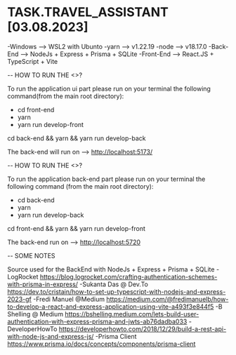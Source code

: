 # TASK.TRAVEL_ASSISTANT [03.08.2023]

<environment>
-Windows   --> WSL2 with Ubunto
-yarn      --> v1.22.19
-node      --> v18.17.0
-Back-End  --> NodeJs + Express + Prisma + SQLite
-Front-End --> React.JS + TypeScript + Vite

-- HOW TO RUN THE <<FRONT-END>>?

To run the application ui part please run on your terminal the following command(from the main root directory):
<cmd>
- cd front-end
- yarn
- yarn run develop-front

<bash>
  cd back-end && yarn && yarn run develop-back

The back-end will run on --> <http://localhost:5173/>

-- HOW TO RUN THE <<BACK-END>>?

To run the application back-end part please run on your terminal the following command (from the main root directory):
<cmd>
- cd back-end
- yarn
- yarn run develop-back

<bash>
cd front-end && yarn && yarn run develop-front 

The back-end run on --> <http://localhost:5720>

-- SOME NOTES

Source used for the BackEnd with NodeJs + Express + Prisma + SQLite
-LogRocket <https://blog.logrocket.com/crafting-authentication-schemes-with-prisma-in-express/>
-Sukanta Das @ Dev.To <https://dev.to/cristain/how-to-set-up-typescript-with-nodejs-and-express-2023-gf>
-Fredi Manuel @Medium <https://medium.com/@fredimanuelb/how-to-develop-a-react-and-express-application-using-vite-a493f3e844f5>
-B Shelling @ Medium <https://bshelling.medium.com/lets-build-user-authentication-with-express-prisma-and-jwts-ab76dadba033>
-DeveloperHowTo <https://developerhowto.com/2018/12/29/build-a-rest-api-with-node-js-and-express-js/>
-Prisma Client <https://www.prisma.io/docs/concepts/components/prisma-client>
